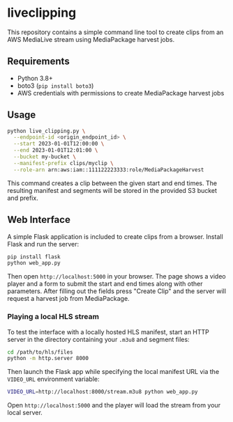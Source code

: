 # liveclipping

This repository contains a simple command line tool to create clips from an AWS MediaLive stream using MediaPackage harvest jobs.

## Requirements
- Python 3.8+
- boto3 (``pip install boto3``)
- AWS credentials with permissions to create MediaPackage harvest jobs

## Usage

```bash
python live_clipping.py \
  --endpoint-id <origin_endpoint_id> \
  --start 2023-01-01T12:00:00 \
  --end 2023-01-01T12:01:00 \
  --bucket my-bucket \
  --manifest-prefix clips/myclip \
  --role-arn arn:aws:iam::111122223333:role/MediaPackageHarvest
```

This command creates a clip between the given start and end times. The resulting manifest and segments will be stored in the provided S3 bucket and prefix.

## Web Interface

A simple Flask application is included to create clips from a browser. Install
Flask and run the server:

```bash
pip install flask
python web_app.py
```

Then open `http://localhost:5000` in your browser. The page shows a video player
and a form to submit the start and end times along with other parameters. After
filling out the fields press "Create Clip" and the server will request a harvest
job from MediaPackage.

### Playing a local HLS stream

To test the interface with a locally hosted HLS manifest, start an HTTP server
in the directory containing your `.m3u8` and segment files:

```bash
cd /path/to/hls/files
python -m http.server 8000
```

Then launch the Flask app while specifying the local manifest URL via the
`VIDEO_URL` environment variable:

```bash
VIDEO_URL=http://localhost:8000/stream.m3u8 python web_app.py
```

Open `http://localhost:5000` and the player will load the stream from your
local server.
